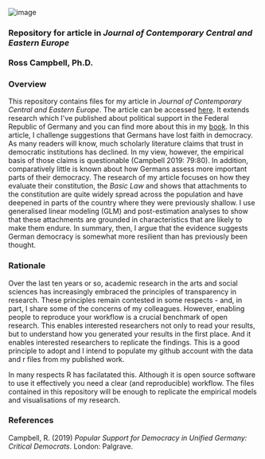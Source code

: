 

![image](https://user-images.githubusercontent.com/36095902/110247102-5b498700-7f62-11eb-8bab-f8069bc83151)

### Repository for article in *Journal of Contemporary Central and Eastern Europe* <br/> <br/> Ross Campbell, Ph.D. ###

### Overview ###

This repository contains files for my article in *Journal of Contemporary Central and Eastern Europe*. The article can be accessed [here](https://www.tandfonline.com/eprint/8BWNMYNC8AYX6RFASES9/full?target=10.1080/25739638.2020.1833562). It extends research which I've published about political support in the Federal Republic of Germany and you can find more about this in my [book](https://www.palgrave.com/gb/book/9783030037918). In this article, I challenge suggestions that Germans have lost faith in democracy. As many readers will know, much scholarly literature claims that trust in democratic institutions has declined. In my view, however, the empirical basis of those claims is questionable (Campbell 2019: 79:80). In addition, comparatively little is known about how Germans assess more important parts of their democracy. The research of my article focuses on how they evaluate their constitution, the *Basic Law* and shows that attachments to the constitution are quite widely spread across the population and have deepened in parts of the country where they were previously shallow. I use generalised linear modeling (GLM) and post-estimation analyses to show that these attachments are grounded in characteristics that are likely to make them endure. In summary, then, I argue that the evidence suggests German democracy is somewhat more resilient than has previously been thought. 

### Rationale ###

Over the last ten years or so, academic research in the arts and social sciences has increasingly embraced the principles of transparency in research. These principles remain contested in some respects - and, in part, I share some of the concerns of my colleagues. However, enabling people to reproduce your workflow is a crucial benchmark of open research. This enables interested researchers not only to read your results, but to understand how you generated your results in the first place. And it enables interested researchers to replicate the findings. This is a good principle to adopt and I intend to populate my github account with the data and r files from my published work.

In many respects R has facilatated this. Although it is open source software to use it effectively you need a clear (and reproducible) workflow. The files contained in this repository will be enough to replicate the empirical models and visualisations of my research.

### References ###
Campbell, R. (2019) *Popular Support for Democracy in Unified Germany: Critical Democrats*. London: Palgrave.

